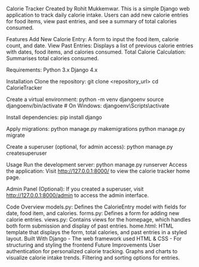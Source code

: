 Calorie Tracker Created by Rohit Mukkemwar.
This is a simple Django web application to track daily calorie intake. Users can add new calorie entries for food items, view past entries, and see a summary of total calories consumed.

Features
Add New Calorie Entry: A form to input the food item, calorie count, and date.
View Past Entries: Displays a list of previous calorie entries with dates, food items, and calories consumed.
Total Calorie Calculation: Summarises total calories consumed.

Requirements:
Python 3.x
Django 4.x

Installation
Clone the repository:
git clone <repository_url>
cd CalorieTracker

Create a virtual environment:
python -m venv djangoenv
source djangoenv/bin/activate  # On Windows: djangoenv\Scripts\activate

Install dependencies:
pip install django

Apply migrations:
python manage.py makemigrations
python manage.py migrate

Create a superuser (optional, for admin access):
python manage.py createsuperuser

Usage
Run the development server:
python manage.py runserver
Access the application: Visit http://127.0.0.1:8000/ to view the calorie tracker home page.

Admin Panel (Optional): If you created a superuser, visit http://127.0.0.1:8000/admin to access the admin interface.

Code Overview
models.py: Defines the CalorieEntry model with fields for date, food item, and calories.
forms.py: Defines a form for adding new calorie entries.
views.py: Contains views for the homepage, which handles both form submission and display of past entries.
home.html: HTML template that displays the form, total calories, and past entries in a styled layout.
Built With
Django - The web framework used
HTML & CSS - For structuring and styling the frontend
Future Improvements
User authentication for personalized calorie tracking.
Graphs and charts to visualize calorie intake trends.
Filtering and sorting options for entries.
